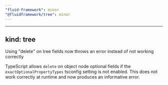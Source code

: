 ```yaml
---
"fluid-framework": minor
"@fluidframework/tree": minor
---
```

---
kind: tree
---

Using "delete" on tree fields now throws an error instead of not working correctly

TypeScript allows `delete` on object node optional fields if the `exactOptionalPropertyTypes` tsconfig setting is not
enabled. This does not work correctly at runtime and now produces an informative error.

